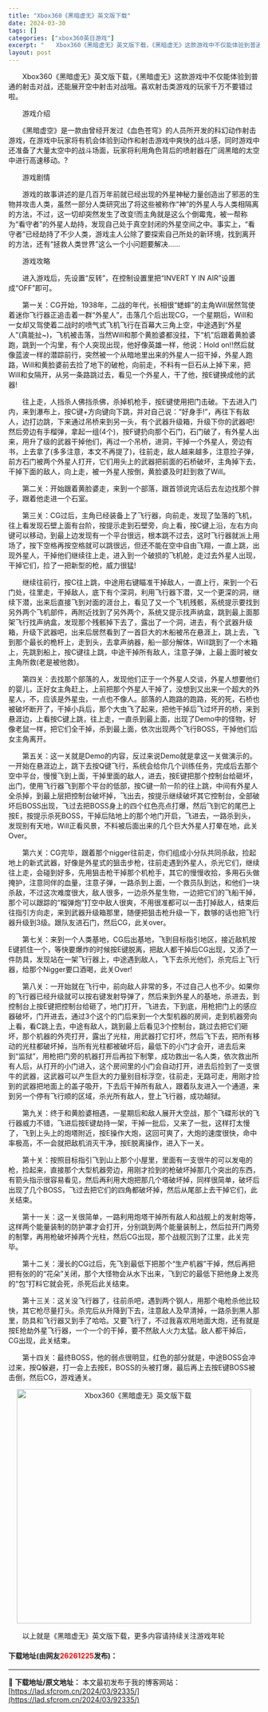 ```yaml
---
title: "Xbox360《黑暗虚无》英文版下载"
date: 2024-03-30
tags: []
categories: ["xbox360英日游戏"]
excerpt: "　　Xbox360《黑暗虚无》英文版下载，《黑暗虚无》这款游戏中不仅能体验到普通的射击对战，还能展开空中射击对战哦。喜欢射击类游戏的玩家千万不要错过啦。 　　游戏介绍 　　《黑暗虚空》是一款由曾经开发过《血色苍穹》的人员所开发的科幻动作射击游戏，在游戏中玩家将有机会体验到动作和射击游戏中爽快的战斗感&hellip;"
layout: post
---
```


 <p>　　Xbox360《黑暗虚无》英文版下载，《黑暗虚无》这款游戏中不仅能体验到普通的射击对战，还能展开空中射击对战哦。喜欢射击类游戏的玩家千万不要错过啦。</p> <p>　　游戏介绍</p> <p>　　《黑暗虚空》是一款由曾经开发过《血色苍穹》的人员所开发的科幻动作射击游戏，在游戏中玩家将有机会体验到动作和射击游戏中爽快的战斗感，同时游戏中还准备了大量太空中的战斗场面，玩家将利用角色背后的喷射器在广阔黑暗的太空中进行高速移动。?</p> <p>　　游戏剧情</p> <p>　　游戏的故事讲述的是几百万年前就已经出现的外星神秘力量创造出了邪恶的生物并攻击人类，虽然一部分人类研究出了将这些被称作&ldquo;神&rdquo;的外星人与人类相隔离的方法，不过，这一切却突然发生了改变!而主角就是这么个倒霉鬼，被一帮称为&ldquo;看守者&rdquo;的外星人劫持，发现自己处于真空封闭的外星空间之中。事实上，&ldquo;看守者&rdquo;已经劫持了不少人类，游戏主人公除了要探索自己所处的新环境，找到离开的方法，还有&ldquo;拯救人类世界&rdquo;这么一个小问题要解决......</p> <p>　　游戏攻略</p> <p>　　进入游戏后，先设置&ldquo;反转&rdquo;，在控制设置里把&ldquo;INVERT Y IN AIR&rdquo;设置成&ldquo;OFF&rdquo;即可。</p> <p>　　第一关：CG开始，1938年，二战的年代，长相很&ldquo;蟋蟀&rdquo;的主角Will居然驾使着迷你飞行器正追击着一群&ldquo;外星人&rdquo;，击落几个后出现CG，一个星期后，Will和一女却又驾使着二战时的喷气式飞机飞行在百幕大三角上空，中途遇到&ldquo;外星人&rdquo;(真能扯~)，飞机被击落，当然Will和那个黄脸婆都没挂，下&ldquo;机&rdquo;后跟着黄脸婆跑，跳到一个沟里，有个人突现出现，他好像英雄一样，他说：Hold on!!然后就像蓝波一样的潜踪前行，突然被一个从暗地里出来的外星人一招干掉，外星人跑路，Will和黄脸婆前去捡了地下的破枪，向前走，不料有一巨石从上掉下来，把Will和女隔开，从另一条路跳过去，看见一个外星人，干了他，按E键换成他的武器!</p> <p>　　往上走，人挡杀人佛挡杀佛，杀掉机枪手，按E键使用把门击破。下去进入门内，来到瀑布上，按C键+方向键向下跳，并对自己说：&ldquo;好身手!&rdquo;，再往下有敌人，边打边跳，下来通过吊桥来到另一头，有个武器升级箱，升级下你的武器吧!然后旁边有手榴弹，拿起一组(4个)，按F键扔向那个石门，石门破了，有外星人出来，用升了级的武器干掉他们，再过一个吊桥，进洞，干掉一个外星人，旁边有书，上去拿了(多多注意，本文不再提了)，往前走，敌人越来越多，注意捡子弹，前方石门被两个外星人打开，它们用头上的武器把前面的石桥破坏，主角掉下去，干掉下面的敌人，向上走，被一外星人按倒，黄脸婆及时赶到救了Will。</p> <p>　　第二关：开始跟着黄脸婆走，来到一个部落，跟首领说完话后去左边找那个胖子，跟着他走进一个石室。</p> <p>　　第三关：CG过后，主角已经装备上了飞行器，向前走，发现了坠落的飞机，往上看发现石壁上面有台阶，按提示走到石壁旁，向上看，按C键上沿，左右方向键可以移动，到最上边发现有一个平台很远，根本跳不过去，这时飞行器就派上用场了，按下空格再按空格就可以跳很远，但还不能在空中自由飞翔，一直上跳，出现外星人，干掉他们继续往上走，进入到一个破损的飞机舱，走过去外星人出现，干掉它们，捡了一把新型的枪，威力很猛!</p> <p>　　继续往前行，按C往上跳，中途用右键瞄准干掉敌人，一直上行，来到一个石门处，往里走，干掉敌人，底下有个深洞，利用飞行器下潜，又一个更深的洞，继续下潜，出来后直接飞到对面的涯台上，看见了又一个飞机残骸，系统提示要找到另外两个飞机部件，再附近找到了另外两个，系统又提示找声纳盒，跳到最上面那架飞行找声纳盒，发现那个残骸掉下去了，露出了一个洞，进去，有个武器升级箱，升级下武器吧，出来后居然看到了一首巨大的木船被吊在悬涯上，跳上去，飞到那个最长的桅杆上，走到头，去拿声纳器，船一部分解体，Will跳到了一个木箱上，先跳到船上，按C键往上跳，中途干掉所有敌人，注意子弹，上最上面时被女主角所救(老是被他救)。</p> <p>　　第四关：去找那个部落的人，发现他们正于一个外星人交谈，外星人想要他们的婴儿，正好女主角赶上，上前把那个外星人干掉了，没想到又出来一个超大的外星人，不，应该是外星虫，一点也不像人。部落的人跑路的跑路，死的死，石桥也被破坏断开了，干掉小兵后，那个大虫飞了起来，把他干掉后飞过坏开的桥，来到悬涯边，上看按C键上跳，往上走，一直杀到最上面，出现了Demo中的怪物，好像老鼠一样，把它们全干掉，杀到最上面，依次出现两个飞行BOSS，干掉他们后女主角离开。</p> <p>　　第五关：这一关就是Demo的内容，反过来说Demo就是拿这一关做演示的。一开始在悬涯边上，跳下去按Q键飞行，系统会给你几个训练任务，完成后去那个空中平台，慢慢飞到上面，干掉里面的敌人，进去，按E键把那个控制台给砸坏，出门，使用飞行器飞到那个平台的低部，按C键一阶一阶的往上跳，中间有外星人全杀掉，到最上层把控制台破坏掉，飞出去，按提示继续破坏其它控制台，全部破坏后BOSS出现，飞过去把BOSS身上的四个红色亮点打爆，然后飞到它的尾巴上按E，按提示杀死BOSS，干掉后陆地上的那个地门开启，飞进去，一路杀到头，发现别有天地，Will正看风景，不料被后面出来的几个巨大外星人打晕在地，此关Over。</p> <p>　　第六关：CG完毕，跟着那个nigger往前走，你们组成小分队共同杀敌，捡起地上的新式武器，好像是外星式的狙击步枪，往前走遇到外星人，杀光它们，继续往上走，会碰到好多，先用狙击枪干掉那个机枪手，其它的慢慢收拾，多用石头做掩护，注意同伴的血量，注意子弹，一路杀到上面，一个救员队到达，和他们一块杀敌，不过这次难度很大，敌人很多，一边杀外星生物，一边把它们的飞船干掉，那个可以跟踪的&ldquo;榴弹炮&rdquo;打空中敌人很爽，不用很准都可以一击打掉敌人，结束后往指引方向走，来到武器升级箱那里，随便把狙击枪升级一下，数够的话也把飞行器升级到3级。跟队友进石门，然后CG，此关over。</p> <p>　　第七关：来到一个人类基地，CG后出基地，飞到目标指引地区，接近敌机按E键抓住一个，等快要爆炸的时候按E键脱离，把敌人都干掉后CG出现，又添了一件防具，发现站在一架飞行器上，中途遇到敌人，飞下去杀光他们，杀完后上飞行器，给那个Nigger要口酒喝，此关Over!</p> <p>　　第八关：一开始就在飞行中，前向敌人非常的多，不过自己人也不少。如果你的飞行器已经升级就可以按右键发射导弹了，然后来到外星人的基地，杀进去，到控制台上按E键把控制台给砸了，地门打开，飞进去，下到底，用枪把门上的感应器破坏，门开进去，通过3个这个的门后来到一个大型机器的房间，走到机器旁向上看，看C跳上去，中途有敌人，跳到最上后看见3个控制台，跳过去把它们砸坏，那个机器的外壳打开，露出了光柱，用武器打它打坏，然后飞下去，把所有移动的光柱都破坏掉，当所有光柱都被破坏后，最低下的小门才会开，进去后来到&ldquo;监狱&rdquo;，用枪把门旁的机器打开后再拉下制擎，成功救出一名人类，依次救出所有人后，从打开的小门进入，这个房间里的小门会自动打开，进去后捡到了一支很牛的武器，这武器可以产生巨大的力量别目标浮空，往前走，无路可走，用刚才捡到的武器把地面上的盖子吸开，下去后干掉所有敌人，跟着队友进入一个通道，来到另一个停有飞行顺的区域，杀光所有敌人，登上飞行器，成功越狱。</p> <p>　　第九关：终于和黄脸婆相遇，一星期后和敌人展开大空战，那个飞碟形状的飞行器威力不错，飞进后按E键劫持一架，干掉一批后，又来了一批，这样打太慢了，飞到上头上的炮塔附近，按E操作大炮，这回可爽了，大炮的速度很快，命中率极高，不一会就把敌机消灭干净，按E脱离操作，进入下一关。</p> <p>　　第十关：按照目标指引飞到山上那个小屋里，里面有一支很牛的可以发电的枪，捡起来，直接那个大型机器旁边，用刚才捡到的枪破坏掉那几个突出的东西，有箭头指示很容易看见，然后再利用大炮把那几个塔破坏掉，同样很简单，破坏后出现了几个BOSS，飞过去把它们的四角都破坏掉，然后从尾部上去干掉它们，此关结束。</p> <p>　　第十一关：这一关很简单，一路利用炮塔干掉所有敌人和战舰上的发射炮等，这样两个能量装制的防护罩才会打开，分别跳到两个能量装制上，然后拉开门两旁的制擎，再用枪破坏掉两个光柱，然后CG出现，那个战舰沉到了江里，此关完毕。</p> <p>　　第十二关：漫长的CG过后，先飞到最低下把那个&ldquo;生产机器&rdquo;干掉，然后再把把有张的的&ldquo;花朵&rdquo;关闭，那个大怪物会从水下出来，飞到它的最低下把他身上发亮的&ldquo;包&rdquo;打料它就会死，杀死后此关结束。</p> <p>　　第十三关：这关没飞行器了，往前杀吧，遇到两个钢人，用那个电枪杀他比较快，其它枪尽量打头。杀完后从升降到下去，注意敌人及早清掉，一路杀到黑人那里，防具和飞行器又到手了哈哈。又要飞行了，不过我喜欢用地面大炮，还有就是按E抢劫外星飞行器，一个一个的干掉，要不然敌人火力太猛。敌人都干掉后，CG出现，此关结束。</p> <p>　　第十四关：最终BOSS，他的弱点很明显，红色的部分就是，中途BOSS会冲过来，按Q躲避，打一会上去按E，BOSS的头被打爆，最后再上去按E键BOSS被击倒，然后CG，游戏通关。</p> <p align="center"><img align="" border="0" src="https://lad.sfcrom.cn/wp-content/uploads/2024/03/20240330_6607d3cb95017.jpg" width="470" alt="Xbox360《黑暗虚无》英文版下载" /></p> <p>　　以上就是《黑暗虚无》英文版下载，更多内容请持续关注游戏年轮</p> <p><h4>下载地址(由网友<font color="red">26261225</font>发布)：</h4></p> 

---
📖 **下载地址/原文地址：** 本文最初发布于我的博客网站：[https://lad.sfcrom.cn/2024/03/92335/](https://lad.sfcrom.cn/2024/03/92335/)
